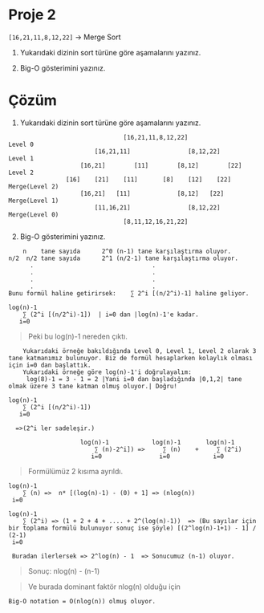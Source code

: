 # Proje 2

```[16,21,11,8,12,22]``` -> Merge Sort

1. Yukarıdaki dizinin sort türüne göre aşamalarını yazınız.

2. Big-O gösterimini yazınız.

# Çözüm

1. Yukarıdaki dizinin sort türüne göre aşamalarını yazınız.
```
                                [16,21,11,8,12,22]
Level 0                
                        [16,21,11]                [8,12,22]
Level 1
                    [16,21]        [11]        [8,12]        [22]
Level 2
                [16]    [21]    [11]       [8]    [12]    [22]
Merge(Level 2)
                    [16,21]   [11]             [8,12]   [22]
Merge(Level 1)
                        [11,16,21]                [8,12,22] 
Merge(Level 0)
                                [8,11,12,16,21,22]
```

2. Big-O gösterimini yazınız.
```
    n    tane sayıda      2^0 (n-1) tane karşılaştırma oluyor.
n/2  n/2 tane sayıda      2^1 (n/2-1) tane karşılaştırma oluyor.
      .                                 .
      .                                 .
      .                                 .
      .                                 .
Bunu formül haline getirirsek:    ∑ 2^i [(n/2^i)-1] haline geliyor.
```
```
log(n)-1
    ∑ (2^i [(n/2^i)-1])  | i=0 dan |log(n)-1'e kadar.
   i=0
```
> Peki bu log(n)-1 nereden çıktı.
```
    Yukarıdaki örneğe bakıldığında Level 0, Level 1, Level 2 olarak 3 tane katmanımız bulunuyor. Biz de formül hesaplarken kolaylık olması için i=0 dan başlattık. 
    Yukarıdaki örneğe göre log(n)-1'i doğrulayalım:
     log(8)-1 = 3 - 1 = 2 |Yani i=0 dan başladığında |0,1,2| tane olmak üzere 3 tane katman olmuş oluyor.| Doğru! 
```
```
log(n)-1
    ∑ (2^i [(n/2^i)-1])  
   i=0

  =>(2^i ler sadeleşir.) 

                    log(n)-1            log(n)-1       log(n)-1
                        ∑ (n)-2^i]) =>     ∑ (n)    +     ∑ (2^i)
                       i=0                i=0            i=0
```
> Formülümüz 2 kısıma ayrıldı.
```
log(n)-1
    ∑ (n) =>  n* [(log(n)-1) - (0) + 1] => (nlog(n))
 i=0
```
```
log(n)-1
    ∑ (2^i) => (1 + 2 + 4 + .... + 2^(log(n)-1))  => (Bu sayılar için bir toplama formülü bulunuyor sonuç ise şöyle) [(2^log(n)-1+1) - 1] / (2-1)
 i=0

 Buradan ilerlersek => 2^log(n) - 1  => Sonucumuz (n-1) oluyor. 
```

> Sonuç:       nlog(n) - (n-1) 

> Ve burada dominant faktör nlog(n) olduğu için   

```
Big-O notation = O(nlog(n)) olmuş oluyor.
```